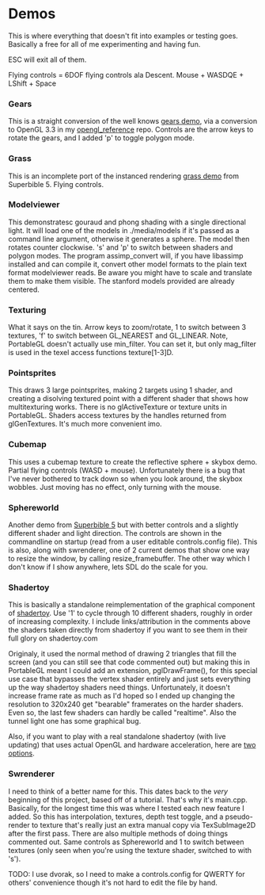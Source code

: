 Demos
=====

This is where everything that doesn't fit into examples or testing goes.  Basically
a free for all of me experimenting and having fun.

ESC will exit all of them.

Flying controls = 6DOF flying controls ala Descent. Mouse + WASDQE + LShift + Space


### Gears

This is a straight conversion of the well knows [gears demo](https://cgit.freedesktop.org/mesa/demos/tree/src/egl/opengles2/es2gears.c),
via a conversion to OpenGL 3.3 in my [opengl_reference](https://github.com/rswinkle/opengl_reference/blob/master/src/gears.c)
repo.  Controls are the arrow keys to rotate the gears, and I added 'p' to toggle polygon mode.

### Grass

This is an incomplete port of the instanced rendering
[grass demo](https://github.com/rswinkle/oglsuperbible5/blob/1a92eb6b4eeb665582acd69bc41ba793ff974bd1/Src/Chapter12/Grass/Grass.cpp)
from Superbible 5.  Flying controls.

### Modelviewer

This demonstratesc gouraud and phong shading with a single directional light.  It will load one of the models in ./media/models if it's passed
as a command line argument, otherwise it generates a sphere.  The model then rotates counter clockwise.  's' and 'p' to switch between shaders
and polygon modes.  The program assimp_convert will, if you have libassimp installed and can compile it, convert other model formats to the plain
text format modelviewer reads.  Be aware you might have to scale and translate them to make them visible.  The stanford models provided are
already centered.

### Texturing

What it says on the tin.  Arrow keys to zoom/rotate, 1 to switch between 3 textures, 'f' to switch between GL_NEAREST and GL_LINEAR. Note,
PortableGL doesn't actually use min_filter.  You can set it, but only mag_filter is used in the texel access functions texture[1-3]D.

### Pointsprites

This draws 3 large pointsprites, making 2 targets using 1 shader, and creating a disolving textured point with a different shader that shows
how multitexturing works.  There is no glActiveTexture or texture units in PortableGL.  Shaders access textures by the handles
returned from glGenTextures.  It's much more convenient imo.

### Cubemap

This uses a cubemap texture to create the reflective sphere + skybox demo.  Partial flying controls (WASD + mouse).
Unfortunately there is a bug that I've never bothered to track down so when you look around, the skybox wobbles.  Just moving has no effect,
only turning with the mouse.

### Sphereworld

Another demo from [Superbible 5](https://github.com/rswinkle/oglsuperbible5/blob/1a92eb6b4eeb665582acd69bc41ba793ff974bd1/Src/Chapter05/Sphereworld/Sphereworld.cpp)
but with better controls and a slightly different shader and light direction.  The controls are shown in the commandline on startup (read from a user editable
controls.config file).  This is also, along with swrenderer, one of 2 current demos that show one way to resize the window, by calling resize_framebuffer.  The other way which I don't know if I show anywhere, lets SDL do the scale for you.

### Shadertoy

This is basically a standalone reimplementation of the graphical component of [shadertoy](https://www.shadertoy.com/).
Use '1' to cycle through 10 different shaders, roughly in order of increasing complexity.  I include links/attribution in the
comments above the shaders taken directly from shadertoy if you want to see them in their full glory on shadertoy.com

Originaly, it used the normal method of drawing 2 triangles that fill the screen (and you can still see that code commented out)
but making this in PortableGL meant I could add an extension, pglDrawFrame(), for this special use case that
bypasses the vertex shader entirely and just sets everything up the way shadertoy shaders need things.  Unfortunately, it doesn't
increase frame rate as much as I'd hoped so I ended up changing the resolution to 320x240 get "bearable" framerates on the harder shaders.
Even so, the last few shaders can hardly be called "realtime".  Also the tunnel light one has some graphical bug.

Also, if you want to play with a real standalone shadertoy (with live updating) that uses actual OpenGL and hardware acceleration, here are
[two](https://github.com/rswinkle/shadertoy) [options](https://github.com/githole/Live-Coder).

### Swrenderer

I need to think of a better name for this.  This dates back to the *very* beginning of this project, based off of a tutorial.  That's why it's main.cpp.
Basically, for the longest time this was where I tested each new feature I added.  So this has interpolation, textures, depth test toggle, and a pseudo-
render to texture that's really just an extra manual copy via TexSubImage2D after the first pass.  There are also multiple methods of doing things
commented out.  Same controls as Sphereworld and 1 to switch between textures (only seen when you're using the texture shader, switched to with 's').

TODO: I use dvorak, so I need to make a controls.config for QWERTY for others' convenience though it's not hard to edit the file by hand.

